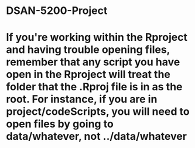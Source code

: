 # DSAN-5200-Project

# If you're working within the Rproject and having trouble opening files, remember that any script you have open in the Rproject will treat the folder that the .Rproj file is in as the root. For instance, if you are in project/codeScripts, you will need to open files by going to data/whatever, not ../data/whatever
